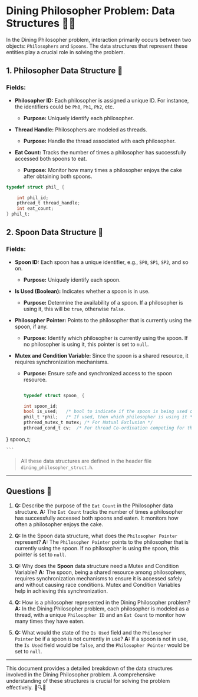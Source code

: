 # Dining Philosopher Problem: Data Structures 🍴🤔

In the Dining Philosopher problem, interaction primarily occurs between two objects: `Philosophers` and `Spoons`. The data structures that represent these entities play a crucial role in solving the problem.

## 1. Philosopher Data Structure 🧑

### Fields:

- **Philosopher ID:** Each philosopher is assigned a unique ID. For instance, the identifiers could be `Ph0`, `Ph1`, `Ph2`, etc. 
  - **Purpose:** Uniquely identify each philosopher.

- **Thread Handle:** Philosophers are modeled as threads. 
  - **Purpose:** Handle the thread associated with each philosopher.

- **Eat Count:** Tracks the number of times a philosopher has successfully accessed both spoons to eat.
  - **Purpose:** Monitor how many times a philosopher enjoys the cake after obtaining both spoons.

```C
typedef struct phil_ {

	int phil_id;
	pthread_t thread_handle;
	int eat_count;
} phil_t;

```
## 2. Spoon Data Structure 🥄

### Fields:

- **Spoon ID:** Each spoon has a unique identifier, e.g., `SP0`, `SP1`, `SP2`, and so on.
  - **Purpose:** Uniquely identify each spoon.

- **Is Used (Boolean):** Indicates whether a spoon is in use.
  - **Purpose:** Determine the availability of a spoon. If a philosopher is using it, this will be `true`, otherwise `false`.

- **Philosopher Pointer:** Points to the philosopher that is currently using the spoon, if any.
  - **Purpose:** Identify which philosopher is currently using the spoon. If no philosopher is using it, this pointer is set to `null`.

- **Mutex and Condition Variable:** Since the spoon is a shared resource, it requires synchronization mechanisms.
  - **Purpose:** Ensure safe and synchronized access to the spoon resource.
 
    ```C
    
    typedef struct spoon_ {

	int spoon_id;
	bool is_used;	/* bool to indicate if the spoon is being used or not */
	phil_t *phil;	/* If used, then which philosopher is using it */
	pthread_mutex_t mutex; /* For Mutual Exclusion */
	pthread_cond_t cv;	/* For thread Co-ordination competing for this Resource */
} spoon_t;

    
    ```

> All these data structures are defined in the header file `dining_philosopher_struct.h`.

---

##  Questions 📝

1. **Q:** Describe the purpose of the `Eat Count` in the Philosopher data structure.
   **A:** The `Eat Count` tracks the number of times a philosopher has successfully accessed both spoons and eaten. It monitors how often a philosopher enjoys the cake.

2. **Q:** In the Spoon data structure, what does the `Philosopher Pointer` represent?
   **A:** The `Philosopher Pointer` points to the philosopher that is currently using the spoon. If no philosopher is using the spoon, this pointer is set to `null`.

3. **Q:** Why does the **Spoon** data structure need a Mutex and Condition Variable?
   **A:** The spoon, being a shared resource among philosophers, requires synchronization mechanisms to ensure it is accessed safely and without causing race conditions. Mutex and Condition Variables help in achieving this synchronization.

4. **Q:** How is a philosopher represented in the Dining Philosopher problem?
   **A:** In the Dining Philosopher problem, each philosopher is modeled as a thread, with a unique `Philosopher ID` and an `Eat Count` to monitor how many times they have eaten.

5. **Q:** What would the state of the `Is Used` field and the `Philosopher Pointer` be if a spoon is not currently in use?
   **A:** If a spoon is not in use, the `Is Used` field would be `false`, and the `Philosopher Pointer` would be set to `null`.

---

This document provides a detailed breakdown of the data structures involved in the Dining Philosopher problem. A comprehensive understanding of these structures is crucial for solving the problem effectively. 📘🔍🍝

